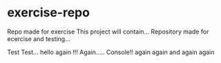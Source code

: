 # exercise-repo
Repo made for exercise
This project will contain...
Repository made for ecercise and testing...

Test
Test...
hello again !!!
Again.....
Console!!
again again and again again
